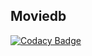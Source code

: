 ## Moviedb   
[![Codacy Badge](https://api.codacy.com/project/badge/Grade/ed3819735bcb4660ac747b8fb6986b9b)](https://www.codacy.com/app/maevescarry/moviedb?utm_source=github.com&amp;utm_medium=referral&amp;utm_content=MaeveScarry/moviedb&amp;utm_campaign=Badge_Grade)